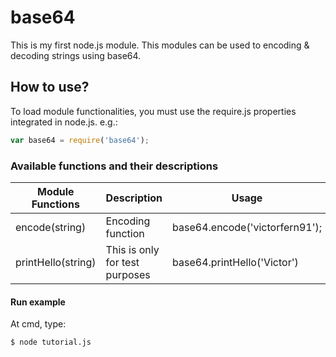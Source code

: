 # base64
This is my first node.js module.
This modules can be used to encoding & decoding strings using base64.

## How to use?
To load module functionalities, you must use the require.js properties integrated in node.js.
e.g.: 
```javascript
var base64 = require('base64');
```
### Available functions and their descriptions
| Module Functions | Description | Usage| Completed |
| ---------------- | ----------- | ---- | ---------- |
| encode(string)  | Encoding function | base64.encode('victorfern91');  | 65 % | 
| printHello(string) | This is only for test purposes  | base64.printHello('Victor') | 100% |

#### Run example
At cmd, type:
```
$ node tutorial.js
```
